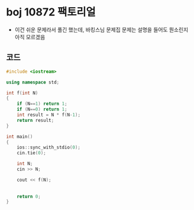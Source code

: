 # boj 10872 팩토리얼

- 이건 쉬운 문제라서 풀긴 했는데, 바킹스님 문제집 문제는 설명을 들어도 뭔소린지 아직 모르겠음



## 코드

```c++
#include <iostream>

using namespace std;

int f(int N)
{
    if (N==1) return 1;
    if (N==0) return 1;
    int result = N * f(N-1);
    return result;
}

int main()
{
    ios::sync_with_stdio(0);
    cin.tie(0);

    int N;
    cin >> N;

    cout << f(N);
   
    
    return 0;
}
```

